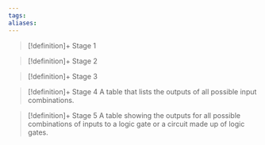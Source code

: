 ```yaml
---
tags:
aliases:
---
```


> [!definition]+ Stage 1
>

> [!definition]+ Stage 2
>

> [!definition]+ Stage 3
>

> [!definition]+ Stage 4
> A table that lists the outputs of all possible input combinations.

> [!definition]+ Stage 5
> A table showing the outputs for all possible combinations of inputs to a logic gate or a circuit made up of logic gates.



